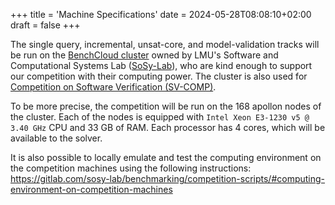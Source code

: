 +++
title = 'Machine Specifications'
date = 2024-05-28T08:08:10+02:00
draft = false
+++

The single query, incremental, unsat-core, and model-validation tracks will be
run on the [BenchCloud
cluster](https://vcloud.sosy-lab.org/cpachecker/webclient/master/info) owned by
LMU's Software and Computational Systems Lab
([SoSy-Lab](https://www.sosy-lab.org/)), who are kind enough to support our
competition with their computing power. The cluster is also used for
[Competition on Software Verification (SV-COMP)](https://sv-comp.sosy-lab.org/).

To be more precise, the competition will be run on the 168 apollon nodes of the
cluster. Each of the nodes is equipped with `Intel Xeon E3-1230 v5 @ 3.40 GHz`
CPU and 33 GB of RAM. Each processor has 4 cores, which will be available to the
solver.

It is also possible to locally emulate and test the computing environment on the
competition machines using the following instructions:
https://gitlab.com/sosy-lab/benchmarking/competition-scripts/#computing-environment-on-competition-machines

